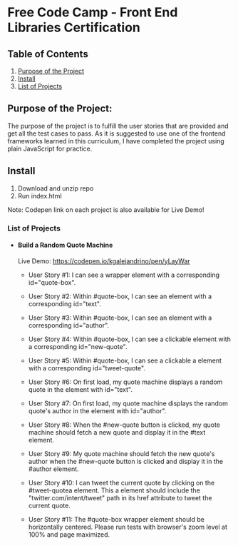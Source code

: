 # Free Code Camp - Front End Libraries Certification

## Table of Contents

1. [Purpose of the Project](#purpose-of-the-project)
2. [Install](#install)
3. [List of Projects](#list-of-projects)

## Purpose of the Project:
The purpose of the project is to fulfill the user stories that are provided and get all the test cases to pass. As it is suggested to use one of the frontend frameworks learned in this curriculum, I have  completed the project using plain JavaScript for practice. 

## Install 
1. Download and unzip repo
2. Run index.html

Note: Codepen link on each project is also available for Live Demo!

### List of Projects
* #### Build a Random Quote Machine
  Live Demo: https://codepen.io/kgalejandrino/pen/yLayWar

  - User Story #1: I can see a wrapper element with a corresponding id="quote-box".

  - User Story #2: Within #quote-box, I can see an element with a corresponding id="text".

  - User Story #3: Within #quote-box, I can see an element with a corresponding id="author".

  - User Story #4: Within #quote-box, I can see a clickable element with a corresponding id="new-quote".

  - User Story #5: Within #quote-box, I can see a clickable a element with a corresponding id="tweet-quote".

  - User Story #6: On first load, my quote machine displays a random quote in the element with id="text".

  - User Story #7: On first load, my quote machine displays the random quote's author in the element with id="author".

  - User Story #8: When the #new-quote button is clicked, my quote machine should fetch a new quote and display it in the #text element.

  - User Story #9: My quote machine should fetch the new quote's author when the #new-quote button is clicked and display it in the #author element.

  - User Story #10: I can tweet the current quote by clicking on the #tweet-quotea element. This a element should include the "twitter.com/intent/tweet" path in its href attribute to tweet the current quote.

  - User Story #11: The #quote-box wrapper element should be horizontally centered. Please run tests with browser's zoom level at 100% and page maximized.



